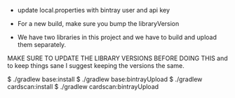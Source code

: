 * update local.properties with bintray user and api key

* For a new build, make sure you bump the libraryVersion

* We have two libraries in this project and we have to build and
  upload them separately.

MAKE SURE TO UPDATE THE LIBRARY VERSIONS BEFORE DOING THIS and to keep
things sane I suggest keeping the versions the same.

  $ ./gradlew base:install
  $ ./gradlew base:bintrayUpload
  $ ./gradlew cardscan:install
  $ ./gradlew cardscan:bintrayUpload


